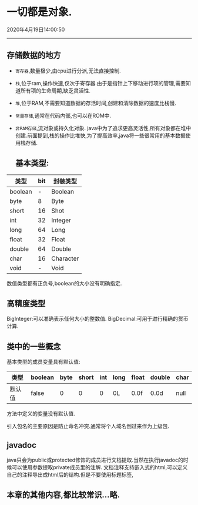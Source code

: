 # 一切都是对象.
2020年4月19日14:00:50

---
## 存储数据的地方

* `寄存器`,数量极少,由cpu进行分派,无法直接控制.

* `栈`,位于ram,操作快速,仅次于寄存器.由于是指针上下移动进行项的管理,需要知道所有项的生命周期,缺乏灵活性.

* `堆`,位于RAM,不需要知道数据的存活时间,创建和清除数据的速度比栈慢.

* `常量存储`,通常在代码内部,也可以在ROM中.

* `非RAM存储`,流对象或持久化对象.
  java中为了追求更高灵活性,所有对象都在堆中创建.前面提到,栈的操作比堆快,为了提高效率,java将一些很常用的基本数据使用栈存储.

  

  ## 基本类型:
类型|bit|封装类型
-|-|-
boolean|-|Boolean
byte|8|Byte
short|16|Shot
int|32|Integer
long|64|Long
float|32|Float
double|64|Double
char|16|Character
void|-|Void
数值类型都有正负号,boolean的大小没有明确指定.
## 高精度类型
BigInteger:可以准确表示任何大小的整数值.
BigDecimal:可用于进行精确的货币计算.

##  类中的一些概念
基本类型的成员变量具有默认值:

类型|boolean|byte|short|int|long|float|double|char
-|-|-|-|-|-|-|-|-
默认值|false|0|0|0|0L|0.0f|0.0d|null

方法中定义的变量没有默认值.

引入包名的主要原因是防止命名冲突.通常将个人域名倒过来作为上级包.
## javadoc
java只会为public或protected修饰的成员进行文档提取.当然在执行javadoc的时候可以使用参数提取private成员里的注解.
文档注释支持嵌入式的html,可以定义自己的注释导出成html后的结构.但是不要使用标题标签,

## 本章的其他内容,都比较常识...略.

